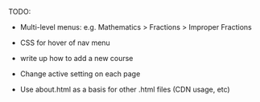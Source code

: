 TODO:
- Multi-level menus: e.g. Mathematics > Fractions > Improper Fractions
- CSS for hover of nav menu
- write up how to add a new course
- Change active setting on each page



- Use about.html as a basis for other .html files (CDN usage, etc)
